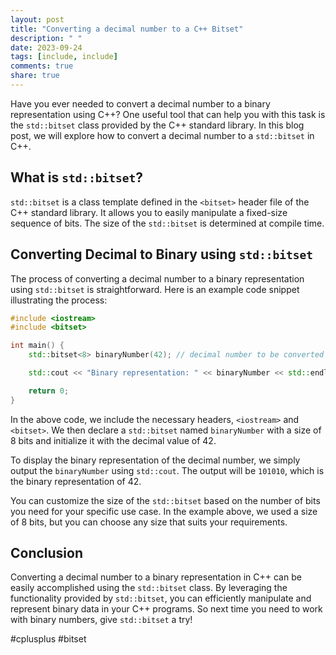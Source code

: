 ```yaml
---
layout: post
title: "Converting a decimal number to a C++ Bitset"
description: " "
date: 2023-09-24
tags: [include, include]
comments: true
share: true
---
```


Have you ever needed to convert a decimal number to a binary representation using C++? One useful tool that can help you with this task is the `std::bitset` class provided by the C++ standard library. In this blog post, we will explore how to convert a decimal number to a `std::bitset` in C++.


## What is `std::bitset`?

`std::bitset` is a class template defined in the `<bitset>` header file of the C++ standard library. It allows you to easily manipulate a fixed-size sequence of bits. The size of the `std::bitset` is determined at compile time.


## Converting Decimal to Binary using `std::bitset`

The process of converting a decimal number to a binary representation using `std::bitset` is straightforward. Here is an example code snippet illustrating the process:

```cpp
#include <iostream>
#include <bitset>

int main() {
    std::bitset<8> binaryNumber(42); // decimal number to be converted

    std::cout << "Binary representation: " << binaryNumber << std::endl;

    return 0;
}
```

In the above code, we include the necessary headers, `<iostream>` and `<bitset>`. We then declare a `std::bitset` named `binaryNumber` with a size of 8 bits and initialize it with the decimal value of 42.

To display the binary representation of the decimal number, we simply output the `binaryNumber` using `std::cout`. The output will be `101010`, which is the binary representation of 42.

You can customize the size of the `std::bitset` based on the number of bits you need for your specific use case. In the example above, we used a size of 8 bits, but you can choose any size that suits your requirements.


## Conclusion

Converting a decimal number to a binary representation in C++ can be easily accomplished using the `std::bitset` class. By leveraging the functionality provided by `std::bitset`, you can efficiently manipulate and represent binary data in your C++ programs. So next time you need to work with binary numbers, give `std::bitset` a try!

#cplusplus #bitset